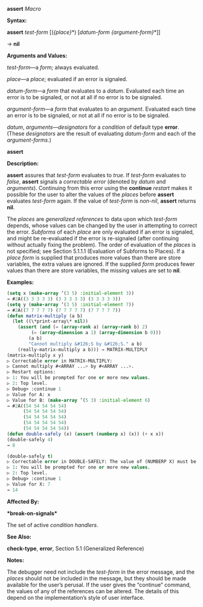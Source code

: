 **assert** *Macro* 



**Syntax:** 



**assert** *test-form* [(*\{place\}*\*) [*datum-form \{argument-form\}*\*]] 



→ **nil** 



**Arguments and Values:** 



*test-form*—a *form*; always evaluated. 



*place*—a *place*; evaluated if an error is signaled. 



*datum-form*—a *form* that evaluates to a *datum*. Evaluated each time an error is to be signaled, or not at all if no error is to be signaled. 



*argument-form*—a *form* that evaluates to an *argument*. Evaluated each time an error is to be signaled, or not at all if no error is to be signaled. 



*datum*, *arguments*—*designators* for a *condition* of default type **error**. (These *designators* are the result of evaluating *datum-form* and each of the *argument-forms*.) 







 



 



**assert** 



**Description:** 



**assert** assures that *test-form* evaluates to *true*. If *test-form* evaluates to *false*, **assert** signals a *correctable error* (denoted by *datum* and *arguments*). Continuing from this error using the **continue** *restart* makes it possible for the user to alter the values of the *places* before **assert** evaluates *test-form* again. If the value of *test-form* is *non-nil*, **assert** returns **nil**. 



The *places* are *generalized references* to data upon which *test-form* depends, whose values can be changed by the user in attempting to correct the error. *Subforms* of each *place* are only evaluated if an error is signaled, and might be re-evaluated if the error is re-signaled (after continuing without actually fixing the problem). The order of evaluation of the *places* is not specified; see Section 5.1.1.1 (Evaluation of Subforms to Places). If a *place form* is supplied that produces more values than there are store variables, the extra values are ignored. If the supplied *form* produces fewer values than there are store variables, the missing values are set to **nil**. 



**Examples:**
```lisp
(setq x (make-array ’(3 5) :initial-element 3)) 
→ #2A((3 3 3 3 3) (3 3 3 3 3) (3 3 3 3 3)) 
(setq y (make-array ’(3 5) :initial-element 7)) 
→ #2A((7 7 7 7 7) (7 7 7 7 7) (7 7 7 7 7)) 
(defun matrix-multiply (a b) 
  (let ((\*print-array\* nil)) 
    (assert (and (= (array-rank a) (array-rank b) 2) 
		 (= (array-dimension a 1) (array-dimension b 0))) 
	    (a b) 
	    "Cannot multiply &#126;S by &#126;S." a b) 
    (really-matrix-multiply a b))) → MATRIX-MULTIPLY 
(matrix-multiply x y) 
▷ Correctable error in MATRIX-MULTIPLY: 
▷ Cannot multiply #<ARRAY ...> by #<ARRAY ...>. 
▷ Restart options: 
▷ 1: You will be prompted for one or more new values. 
▷ 2: Top level. 
▷ Debug> :continue 1 
▷ Value for A: x 
▷ Value for B: (make-array ’(5 3) :initial-element 6) 
→ #2A((54 54 54 54 54) 
      (54 54 54 54 54) 
      (54 54 54 54 54) 
      (54 54 54 54 54) 
      (54 54 54 54 54)) 
(defun double-safely (x) (assert (numberp x) (x)) (+ x x)) 
(double-safely 4) 
→ 8 

(double-safely t) 
▷ Correctable error in DOUBLE-SAFELY: The value of (NUMBERP X) must be non-NIL. ▷ Restart options: 
▷ 1: You will be prompted for one or more new values. 
▷ 2: Top level. 
▷ Debug> :continue 1 
▷ Value for X: 7 
→ 14 
```
**Affected By:** 



**\*break-on-signals\*** 



The set of active *condition handlers*. 



**See Also:** 



**check-type**, **error**, Section 5.1 (Generalized Reference) 



**Notes:** 



The debugger need not include the *test-form* in the error message, and the *places* should not be included in the message, but they should be made available for the user’s perusal. If the user gives the “continue” command, the values of any of the references can be altered. The details of this depend on the implementation’s style of user interface. 



